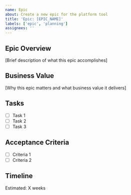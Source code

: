 ```yaml
---
name: Epic
about: Create a new epic for the platform tool
title: 'Epic: [EPIC_NAME]'
labels: ['epic', 'planning']
assignees: ''
---
```


## Epic Overview
[Brief description of what this epic accomplishes]

## Business Value  
[Why this epic matters and what business value it delivers]

## Tasks
- [ ] Task 1
- [ ] Task 2
- [ ] Task 3

## Acceptance Criteria
- [ ] Criteria 1
- [ ] Criteria 2

## Timeline
Estimated: X weeks
